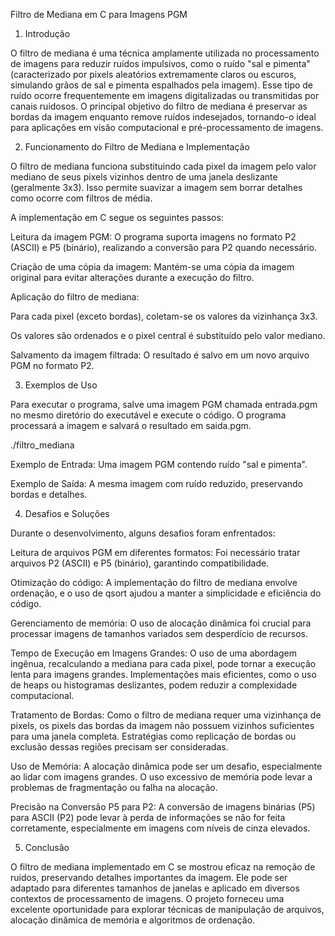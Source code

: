 Filtro de Mediana em C para Imagens PGM

1. Introdução

O filtro de mediana é uma técnica amplamente utilizada no processamento de imagens para reduzir ruídos impulsivos, como o ruído "sal e pimenta" (caracterizado por pixels aleatórios extremamente claros ou escuros, simulando grãos de sal e pimenta espalhados pela imagem). Esse tipo de ruído ocorre frequentemente em imagens digitalizadas ou transmitidas por canais ruidosos. O principal objetivo do filtro de mediana é preservar as bordas da imagem enquanto remove ruídos indesejados, tornando-o ideal para aplicações em visão computacional e pré-processamento de imagens.

2. Funcionamento do Filtro de Mediana e Implementação

O filtro de mediana funciona substituindo cada pixel da imagem pelo valor mediano de seus pixels vizinhos dentro de uma janela deslizante (geralmente 3x3). Isso permite suavizar a imagem sem borrar detalhes como ocorre com filtros de média.

A implementação em C segue os seguintes passos:

Leitura da imagem PGM: O programa suporta imagens no formato P2 (ASCII) e P5 (binário), realizando a conversão para P2 quando necessário.

Criação de uma cópia da imagem: Mantém-se uma cópia da imagem original para evitar alterações durante a execução do filtro.

Aplicação do filtro de mediana:

Para cada pixel (exceto bordas), coletam-se os valores da vizinhança 3x3.

Os valores são ordenados e o pixel central é substituído pelo valor mediano.

Salvamento da imagem filtrada: O resultado é salvo em um novo arquivo PGM no formato P2.

3. Exemplos de Uso

Para executar o programa, salve uma imagem PGM chamada entrada.pgm no mesmo diretório do executável e execute o código. O programa processará a imagem e salvará o resultado em saida.pgm.

./filtro_mediana

Exemplo de Entrada:
Uma imagem PGM contendo ruído "sal e pimenta".

Exemplo de Saída:
A mesma imagem com ruído reduzido, preservando bordas e detalhes.

4. Desafios e Soluções

Durante o desenvolvimento, alguns desafios foram enfrentados:

Leitura de arquivos PGM em diferentes formatos: Foi necessário tratar arquivos P2 (ASCII) e P5 (binário), garantindo compatibilidade.

Otimização do código: A implementação do filtro de mediana envolve ordenação, e o uso de qsort ajudou a manter a simplicidade e eficiência do código.

Gerenciamento de memória: O uso de alocação dinâmica foi crucial para processar imagens de tamanhos variados sem desperdício de recursos.

Tempo de Execução em Imagens Grandes: O uso de uma abordagem ingênua, recalculando a mediana para cada pixel, pode tornar a execução lenta para imagens grandes. Implementações mais eficientes, como o uso de heaps ou histogramas deslizantes, podem reduzir a complexidade computacional.

Tratamento de Bordas: Como o filtro de mediana requer uma vizinhança de pixels, os pixels das bordas da imagem não possuem vizinhos suficientes para uma janela completa. Estratégias como replicação de bordas ou exclusão dessas regiões precisam ser consideradas.

Uso de Memória: A alocação dinâmica pode ser um desafio, especialmente ao lidar com imagens grandes. O uso excessivo de memória pode levar a problemas de fragmentação ou falha na alocação.

Precisão na Conversão P5 para P2: A conversão de imagens binárias (P5) para ASCII (P2) pode levar à perda de informações se não for feita corretamente, especialmente em imagens com níveis de cinza elevados.

5. Conclusão

O filtro de mediana implementado em C se mostrou eficaz na remoção de ruídos, preservando detalhes importantes da imagem. Ele pode ser adaptado para diferentes tamanhos de janelas e aplicado em diversos contextos de processamento de imagens. O projeto forneceu uma excelente oportunidade para explorar técnicas de manipulação de arquivos, alocação dinâmica de memória e algoritmos de ordenação.
